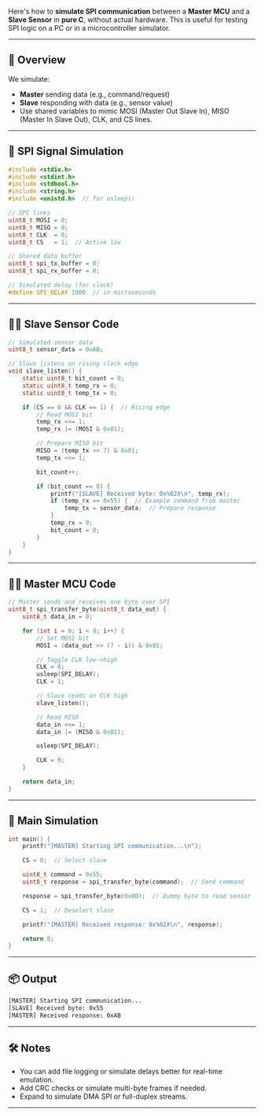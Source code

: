 Here's how to **simulate SPI communication** between a **Master MCU** and a **Slave Sensor** in **pure C**, without actual hardware. This is useful for testing SPI logic on a PC or in a microcontroller simulator.

---

## 🧭 Overview

We simulate:

* **Master** sending data (e.g., command/request)
* **Slave** responding with data (e.g., sensor value)
* Use shared variables to mimic MOSI (Master Out Slave In), MISO (Master In Slave Out), CLK, and CS lines.

---

## 🧱 SPI Signal Simulation

```c
#include <stdio.h>
#include <stdint.h>
#include <stdbool.h>
#include <string.h>
#include <unistd.h>  // for usleep()

// SPI lines
uint8_t MOSI = 0;
uint8_t MISO = 0;
uint8_t CLK  = 0;
uint8_t CS   = 1;  // Active low

// Shared data buffer
uint8_t spi_tx_buffer = 0;
uint8_t spi_rx_buffer = 0;

// Simulated delay (for clock)
#define SPI_DELAY 1000  // in microseconds
```

---

## 🧑‍💻 Slave Sensor Code

```c
// Simulated sensor data
uint8_t sensor_data = 0xAB;

// Slave listens on rising clock edge
void slave_listen() {
    static uint8_t bit_count = 0;
    static uint8_t temp_rx = 0;
    static uint8_t temp_tx = 0;

    if (CS == 0 && CLK == 1) {  // Rising edge
        // Read MOSI bit
        temp_rx <<= 1;
        temp_rx |= (MOSI & 0x01);

        // Prepare MISO bit
        MISO = (temp_tx >> 7) & 0x01;
        temp_tx <<= 1;

        bit_count++;

        if (bit_count == 8) {
            printf("[SLAVE] Received byte: 0x%02X\n", temp_rx);
            if (temp_rx == 0x55) {  // Example command from master
                temp_tx = sensor_data;  // Prepare response
            }
            temp_rx = 0;
            bit_count = 0;
        }
    }
}
```

---

## 🧑‍💻 Master MCU Code

```c
// Master sends and receives one byte over SPI
uint8_t spi_transfer_byte(uint8_t data_out) {
    uint8_t data_in = 0;

    for (int i = 0; i < 8; i++) {
        // Set MOSI bit
        MOSI = (data_out >> (7 - i)) & 0x01;

        // Toggle CLK low->high
        CLK = 0;
        usleep(SPI_DELAY);
        CLK = 1;

        // Slave reads on CLK high
        slave_listen();

        // Read MISO
        data_in <<= 1;
        data_in |= (MISO & 0x01);

        usleep(SPI_DELAY);

        CLK = 0;
    }

    return data_in;
}
```

---

## 🚀 Main Simulation

```c
int main() {
    printf("[MASTER] Starting SPI communication...\n");

    CS = 0;  // Select slave

    uint8_t command = 0x55;
    uint8_t response = spi_transfer_byte(command);  // Send command

    response = spi_transfer_byte(0x00);  // Dummy byte to read sensor

    CS = 1;  // Deselect slave

    printf("[MASTER] Received response: 0x%02X\n", response);

    return 0;
}
```

---

## 📦 Output

```txt
[MASTER] Starting SPI communication...
[SLAVE] Received byte: 0x55
[MASTER] Received response: 0xAB
```

---

## 🛠️ Notes

* You can add file logging or simulate delays better for real-time emulation.
* Add CRC checks or simulate multi-byte frames if needed.
* Expand to simulate DMA SPI or full-duplex streams.

---
